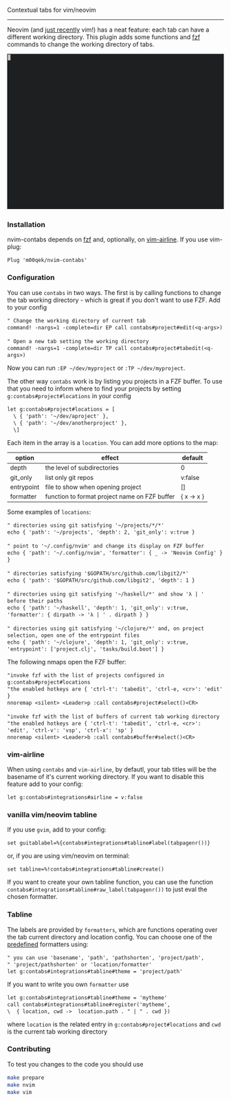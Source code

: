 Contextual tabs for vim/neovim

---

Neovim (and [just recently](https://github.com/vim/vim/releases/tag/v8.1.1218)
vim!) has a neat feature: each tab can have a different working directory. This
plugin adds some functions and [fzf](https://github.com/junegunn/fzf) commands
to change the working directory of tabs.

![nvim-contabs in action](sample.gif)

### Installation

nvim-contabs depends on [fzf](https://github.com/junegunn/fzf) and, optionally,
on [vim-airline](https://github.com/vim-airline/vim-airline). If you use
vim-plug:

```viml
Plug 'm00qek/nvim-contabs'
```

### Configuration

You can use `contabs` in two ways. The first is by calling functions to change
the tab working directory - which is great if you don't want to use FZF. Add to
your config

```viml
" Change the working directory of current tab
command! -nargs=1 -complete=dir EP call contabs#project#edit(<q-args>)

" Open a new tab setting the working directory
command! -nargs=1 -complete=dir TP call contabs#project#tabedit(<q-args>)
```

Now you can run `:EP ~/dev/myproject` or `:TP ~/dev/myproject`.

The other way `contabs` work is by listing you projects in a FZF buffer. To use
that you need to inform where to find your projects by setting
`g:contabs#project#locations` in your config


```viml
let g:contabs#project#locations = [
  \ { 'path': '~/dev/aproject' },
  \ { 'path': '~/dev/anotherproject' },
  \]
```

Each item in the array is a `location`. You can add more options to the map:

|   option   |                    effect                     |  default   |
| ---------- | --------------------------------------------- | ---------- |
| depth      | the level of subdirectories                   | 0          |
| git_only   | list only git repos                           | v:false    |
| entrypoint | file to show when opening project             | []         |
| formatter  | function to format project name on FZF buffer | { x -> x } |

Some examples of `locations`:

```viml
" directories using git satisfying '~/projects/*/*'
echo { 'path': '~/projects', 'depth': 2, 'git_only': v:true }

" point to '~/.config/nvim' and change its display on FZF buffer
echo { 'path': '~/.config/nvim', 'formatter': { _ -> 'Neovim Config' } }

" directories satisfying '$GOPATH/src/github.com/libgit2/*'
echo { 'path': '$GOPATH/src/github.com/libgit2', 'depth': 1 }

" directories using git satisfying '~/haskell/*' and show 'λ | ' before their paths
echo { 'path': '~/haskell', 'depth': 1, 'git_only': v:true, 'formatter': { dirpath -> 'λ | ' . dirpath } }

" directories using git satisfying '~/clojure/*' and, on project selection, open one of the entrypoint files
echo { 'path': '~/clojure', 'depth': 1, 'git_only': v:true, 'entrypoint': ['project.clj', 'tasks/build.boot'] }
```

The following nmaps open the FZF buffer:

```viml
"invoke fzf with the list of projects configured in g:contabs#project#locations
"the enabled hotkeys are { 'ctrl-t': 'tabedit', 'ctrl-e, <cr>': 'edit' }
nnoremap <silent> <Leader>p :call contabs#project#select()<CR>

"invoke fzf with the list of buffers of current tab working directory
"the enabled hotkeys are { 'ctrl-t': 'tabedit', 'ctrl-e, <cr>': 'edit', 'ctrl-v': 'vsp', 'ctrl-x': 'sp' }
nnoremap <silent> <Leader>b :call contabs#buffer#select()<CR>
```

### vim-airline

When using `contabs` and `vim-airline`, by defautl, your tab titles will be the
basename of it's current working directory. If you want to disable this feature
add to your config:

```viml
let g:contabs#integrations#airline = v:false
```

### vanilla vim/neovim tabline

If you use `gvim`, add to your config:

```viml
set guitablabel=%{contabs#integrations#tabline#label(tabpagenr())}
```
or, if you are using vim/neovim on terminal:

```viml
set tabline=%!contabs#integrations#tabline#create()
```

If you want to create your own tabline function, you can use the function
`contabs#integrations#tabline#raw_label(tabpagenr())` to just eval the chosen 
formatter.

### Tabline

The labels are provided by `formatters`, which are functions operating over the
tab current directory and location config. You can choose one of the
[predefined](https://github.com/m00qek/nvim-contabs/blob/master/autoload/contabs/integrations/tabline.vim#L38)
formatters using:

```viml
" you can use 'basename', 'path', 'pathshorten', 'project/path',
" 'project/pathshorten' or 'location/formatter'
let g:contabs#integrations#tabline#theme = 'project/path'
```

If you want to write you own `formatter` use

```viml
let g:contabs#integrations#tabline#theme = 'mytheme'
call contabs#integrations#tabline#register('mytheme',
\  { location, cwd ->  location.path . " | " . cwd })
```

where `location` is the related entry in `g:contabs#project#locations` and `cwd`
is the current tab working directory

### Contributing

To test you changes to the code you should use

```bash
make prepare
make nvim
make vim
```
